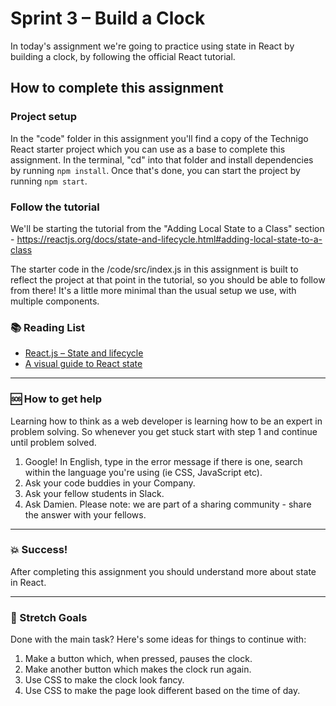 # Sprint 3 – Build a Clock

In today's assignment we're going to practice using state in React by building a clock, by following the official React tutorial.

## How to complete this assignment

### Project setup

In the "code" folder in this assignment you'll find a copy of the Technigo React starter project which you can use as a base to complete this assignment. In the terminal, "cd" into that folder and install dependencies by running `npm install`. Once that's done, you can start the project by running `npm start`.

### Follow the tutorial

We'll be starting the tutorial from the "Adding Local State to a Class" section - https://reactjs.org/docs/state-and-lifecycle.html#adding-local-state-to-a-class

The starter code in the /code/src/index.js in this assignment is built to reflect the project at that point in the tutorial, so you should be able to follow from there! It's a little more minimal than the usual setup we use, with multiple components.

### :books: Reading List

* [React.js – State and lifecycle](https://reactjs.org/docs/state-and-lifecycle.html)
* [A visual guide to React state](https://daveceddia.com/visual-guide-to-state-in-react/)

---

### :sos: How to get help
Learning how to think as a web developer is learning how to be an expert in problem solving. So whenever you get stuck start with step 1 and continue until problem solved.

1. Google! In English, type in the error message if there is one, search within the language you're using (ie CSS, JavaScript etc).
2. Ask your code buddies in your Company.
3. Ask your fellow students in Slack.
4. Ask Damien. Please note: we are part of a sharing community - share the answer with your fellows.

---

### :boom: Success!

After completing this assignment you should understand more about state in React.

---

### :runner: Stretch Goals

Done with the main task? Here's some ideas for things to continue with:

1. Make a button which, when pressed, pauses the clock.
1. Make another button which makes the clock run again.
1. Use CSS to make the clock look fancy.
1. Use CSS to make the page look different based on the time of day.

